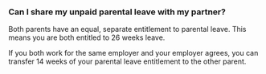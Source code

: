 ###  Can I share my unpaid parental leave with my partner?

Both parents have an equal, separate entitlement to parental leave. This means
you are both entitled to 26 weeks leave.

If you both work for the same employer and your employer agrees, you can
transfer 14 weeks of your parental leave entitlement to the other parent.
